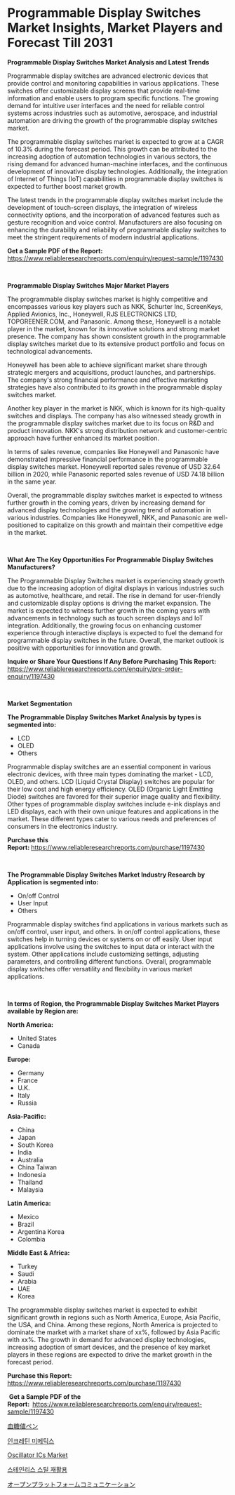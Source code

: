 <p><h1>Programmable Display Switches Market Insights, Market Players and Forecast Till 2031</h1></p><p><strong>Programmable Display Switches Market Analysis and Latest Trends</strong></p>
<p><p>Programmable display switches are advanced electronic devices that provide control and monitoring capabilities in various applications. These switches offer customizable display screens that provide real-time information and enable users to program specific functions. The growing demand for intuitive user interfaces and the need for reliable control systems across industries such as automotive, aerospace, and industrial automation are driving the growth of the programmable display switches market.</p><p>The programmable display switches market is expected to grow at a CAGR of 10.3% during the forecast period. This growth can be attributed to the increasing adoption of automation technologies in various sectors, the rising demand for advanced human-machine interfaces, and the continuous development of innovative display technologies. Additionally, the integration of Internet of Things (IoT) capabilities in programmable display switches is expected to further boost market growth.</p><p>The latest trends in the programmable display switches market include the development of touch-screen displays, the integration of wireless connectivity options, and the incorporation of advanced features such as gesture recognition and voice control. Manufacturers are also focusing on enhancing the durability and reliability of programmable display switches to meet the stringent requirements of modern industrial applications.</p></p>
<p><strong>Get a Sample PDF of the Report:&nbsp;</strong> <a href="https://www.reliableresearchreports.com/enquiry/request-sample/1197430">https://www.reliableresearchreports.com/enquiry/request-sample/1197430</a></p>
<p>&nbsp;</p>
<p><strong>Programmable Display Switches Major Market Players</strong></p>
<p><p>The programmable display switches market is highly competitive and encompasses various key players such as NKK, Schurter Inc, ScreenKeys, Applied Avionics, Inc., Honeywell, RJS ELECTRONICS LTD, TOPGREENER.COM, and Panasonic. Among these, Honeywell is a notable player in the market, known for its innovative solutions and strong market presence. The company has shown consistent growth in the programmable display switches market due to its extensive product portfolio and focus on technological advancements.</p><p>Honeywell has been able to achieve significant market share through strategic mergers and acquisitions, product launches, and partnerships. The company's strong financial performance and effective marketing strategies have also contributed to its growth in the programmable display switches market.</p><p>Another key player in the market is NKK, which is known for its high-quality switches and displays. The company has also witnessed steady growth in the programmable display switches market due to its focus on R&D and product innovation. NKK's strong distribution network and customer-centric approach have further enhanced its market position.</p><p>In terms of sales revenue, companies like Honeywell and Panasonic have demonstrated impressive financial performance in the programmable display switches market. Honeywell reported sales revenue of USD 32.64 billion in 2020, while Panasonic reported sales revenue of USD 74.18 billion in the same year.</p><p>Overall, the programmable display switches market is expected to witness further growth in the coming years, driven by increasing demand for advanced display technologies and the growing trend of automation in various industries. Companies like Honeywell, NKK, and Panasonic are well-positioned to capitalize on this growth and maintain their competitive edge in the market.</p></p>
<p>&nbsp;</p>
<p><strong>What Are The Key Opportunities For Programmable Display Switches Manufacturers?</strong></p>
<p><p>The Programmable Display Switches market is experiencing steady growth due to the increasing adoption of digital displays in various industries such as automotive, healthcare, and retail. The rise in demand for user-friendly and customizable display options is driving the market expansion. The market is expected to witness further growth in the coming years with advancements in technology such as touch screen displays and IoT integration. Additionally, the growing focus on enhancing customer experience through interactive displays is expected to fuel the demand for programmable display switches in the future. Overall, the market outlook is positive with opportunities for innovation and growth.</p></p>
<p><strong>Inquire or Share Your Questions If Any Before Purchasing This Report:</strong> <a href="https://www.reliableresearchreports.com/enquiry/pre-order-enquiry/1197430">https://www.reliableresearchreports.com/enquiry/pre-order-enquiry/1197430</a></p>
<p>&nbsp;</p>
<p><strong>Market Segmentation</strong></p>
<p><strong>The Programmable Display Switches Market Analysis by types is segmented into:</strong></p>
<p><ul><li>LCD</li><li>OLED</li><li>Others</li></ul></p>
<p><p>Programmable display switches are an essential component in various electronic devices, with three main types dominating the market - LCD, OLED, and others. LCD (Liquid Crystal Display) switches are popular for their low cost and high energy efficiency. OLED (Organic Light Emitting Diode) switches are favored for their superior image quality and flexibility. Other types of programmable display switches include e-ink displays and LED displays, each with their own unique features and applications in the market. These different types cater to various needs and preferences of consumers in the electronics industry.</p></p>
<p><strong>Purchase this Report:&nbsp;</strong><a href="https://www.reliableresearchreports.com/purchase/1197430">https://www.reliableresearchreports.com/purchase/1197430</a></p>
<p>&nbsp;</p>
<p><strong>The Programmable Display Switches Market Industry Research by Application is segmented into:</strong></p>
<p><ul><li>On/off Control</li><li>User Input</li><li>Others</li></ul></p>
<p><p>Programmable display switches find applications in various markets such as on/off control, user input, and others. In on/off control applications, these switches help in turning devices or systems on or off easily. User input applications involve using the switches to input data or interact with the system. Other applications include customizing settings, adjusting parameters, and controlling different functions. Overall, programmable display switches offer versatility and flexibility in various market applications.</p></p>
<p>&nbsp;</p>
<p><strong>In terms of Region, the Programmable Display Switches Market Players available by Region are:</strong></p>
<p>
    <p> <strong> North America: </strong>
        <ul>
            <li>United States</li>
            <li>Canada</li>
        </ul>
        </p> 
    <p> <strong> Europe: </strong>
        <ul>
            <li>Germany</li>
            <li>France</li>
            <li>U.K.</li>
            <li>Italy</li>
            <li>Russia</li>
        </ul>
        </p> 
    <p> <strong> Asia-Pacific: </strong>
        <ul>
            <li>China</li>
            <li>Japan</li>
            <li>South Korea</li>
            <li>India</li>
            <li>Australia</li>
            <li>China Taiwan</li>
            <li>Indonesia</li>
            <li>Thailand</li>
            <li>Malaysia</li>
        </ul>
        </p> 
    <p> <strong> Latin America: </strong>
        <ul>
            <li>Mexico</li>
            <li>Brazil</li>
            <li>Argentina Korea</li>
            <li>Colombia</li>
        </ul>
        </p> 
    <p> <strong> Middle East & Africa: </strong>
        <ul>
            <li>Turkey</li>
            <li>Saudi</li>
            <li>Arabia</li>
            <li>UAE</li>
            <li>Korea</li>
        </ul>
    </p>
    </p>
<p><p>The programmable display switches market is expected to exhibit significant growth in regions such as North America, Europe, Asia Pacific, the USA, and China. Among these regions, North America is projected to dominate the market with a market share of xx%, followed by Asia Pacific with xx%. The growth in demand for advanced display technologies, increasing adoption of smart devices, and the presence of key market players in these regions are expected to drive the market growth in the forecast period.</p></p>
<p><strong>Purchase this Report: </strong><a href="https://www.reliableresearchreports.com/purchase/1197430">https://www.reliableresearchreports.com/purchase/1197430</a></p>
<p>&nbsp;<strong>Get a Sample PDF of the Report:&nbsp;&nbsp;</strong><a href="https://www.reliableresearchreports.com/enquiry/request-sample/1197430">https://www.reliableresearchreports.com/enquiry/request-sample/1197430</a></p>
<p><strong></strong></p>
<p><p><a href="https://github.com/JacksonWiza1924/Market-Research-Report-List-1/blob/main/477720310049.md">血糖値ペン</a></p><p><a href="https://github.com/RichardLueilwitz787/Market-Research-Report-List-1/blob/main/59769599456.md">인크레틴 미메틱스</a></p><p><a href="https://github.com/nancykennedykellievqfqt2/Market-Research-Report-List-1/blob/main/oscillator-ics-market.md">Oscillator ICs Market</a></p><p><a href="https://medium.com/@percymckty3ytenzie89676/%EC%8A%A4%ED%85%8C%EC%9D%B8%EB%A6%AC%EC%8A%A4-%EC%8A%A4%ED%8B%B8-%EC%9E%AC%ED%99%9C%EC%9A%A9-%EC%8B%9C%EC%9E%A5-%EB%B6%84%EC%84%9D-%EB%B0%8F-2024%EB%85%84%EB%B6%80%ED%84%B0-2031%EB%85%84%EA%B9%8C%EC%A7%80-%EC%98%88%EC%B8%A1%EB%90%9C-%ED%81%AC%EA%B8%B0%EC%97%90-%EB%8C%80%ED%95%9C-%EC%A0%84%EB%A7%9D-4897c2de791f">스테인리스 스틸 재활용</a></p><p><a href="https://github.com/Calvi3ynJerde867/Market-Research-Report-List-1/blob/main/288505810048.md">オープンプラットフォームコミュニケーション</a></p></p>